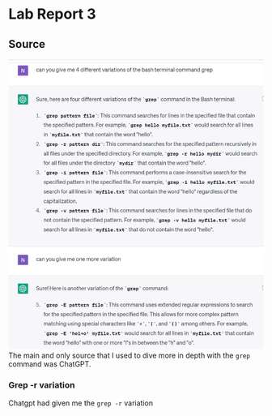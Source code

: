 # Lab Report 3

## Source

![Image](grepVariations.png)
The main and only source that I used to dive more in depth with the ```grep``` command was ChatGPT. 

### Grep -r variation
Chatgpt had given me the ```grep -r``` variation
